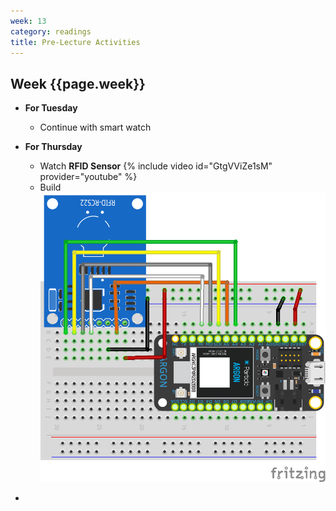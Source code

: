 ```yaml
---
week: 13
category: readings
title: Pre-Lecture Activities
---
```


## Week {{page.week}}

* **For Tuesday**
  
  * Continue with smart watch
  
* **For Thursday**

  * Watch **RFID Sensor**
    {% include video id="GtgVViZe1sM" provider="youtube" %}

  - Build
    ![](week13.assets/rfid_bb.png) 

- 
